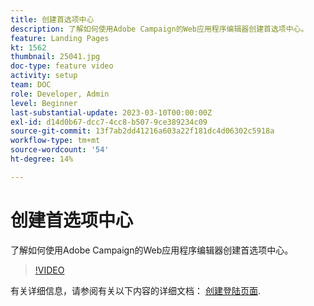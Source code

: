 ```yaml
---
title: 创建首选项中心
description: 了解如何使用Adobe Campaign的Web应用程序编辑器创建首选项中心。
feature: Landing Pages
kt: 1562
thumbnail: 25041.jpg
doc-type: feature video
activity: setup
team: DOC
role: Developer, Admin
level: Beginner
last-substantial-update: 2023-03-10T00:00:00Z
exl-id: d14d0b67-dcc7-4cc8-b507-9ce389234c09
source-git-commit: 13f7ab2dd41216a603a22f181dc4d06302c5918a
workflow-type: tm+mt
source-wordcount: '54'
ht-degree: 14%

---
```


# 创建首选项中心

了解如何使用Adobe Campaign的Web应用程序编辑器创建首选项中心。

>[!VIDEO](https://video.tv.adobe.com/v/25041?quality=12&learn=on)

有关详细信息，请参阅有关以下内容的详细文档： [创建登陆页面](https://experienceleague.adobe.com/docs/campaign-classic/using/designing-content/editing-html-content/creating-a-landing-page.html).
